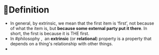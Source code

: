 # 📝Definition
- In general, by extrinsic, we mean that the first item is ‘first’, not because of what the item is, but **because some external party put it there**. In short, the first is because it is THE first.
- In #philosophy ,  an **extrinsic** (or **relational**) property is a property that depends on a thing's relationship with other things.
- 